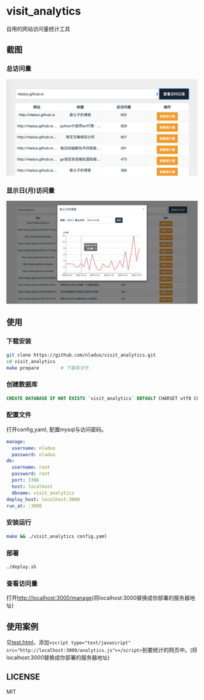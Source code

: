 # visit_analytics
自用的网站访问量统计工具

## 截图
### 总访问量
![screenshot](./screenshot.png)
### 显示日(月)访问量
![screenshot2](./screenshot2.png)

## 使用
### 下载安装
``` sh
git clone https://github.com/nladuo/visit_analytics.git
cd visit_analytics
make prepare 		# 下载库文件
```

### 创建数据库
``` sql
CREATE DATABASE IF NOT EXISTS `visit_analytics` DEFAULT CHARSET utf8 COLLATE utf8_general_ci;
```

### 配置文件
打开config,yaml, 配置mysql与访问密码。
``` yaml
manage:
  username: nladuo
  password: nladuo
db:
  username: root
  password: root
  port: 3306
  host: localhost
  dbname: visit_analytics
deploy_host: localhost:3000
run_at: :3000
```

### 安装运行
``` sh
make && ./visit_analytics config.yaml
```

### 部署
``` sh
./deploy.sh
```

### 查看访问量
打开[http://localhost:3000/manage](http://localhost:3000/manage)(将localhost:3000替换成你部署的服务器地址)

## 使用案例
见[test.html](./www/test.html)，添加`<script type="text/javascript" src="http://localhost:3000/analytics.js"></script>`到要统计的网页中。(将localhost:3000替换成你部署的服务器地址)

## LICENSE
MIT
